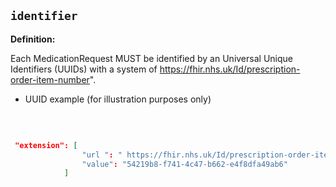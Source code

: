 ## `identifier`

<b>Definition:</b><br>  

Each MedicationRequest MUST be identified by an Universal Unique Identifiers (UUIDs) with a system of https://fhir.nhs.uk/Id/prescription-order-item-number".

- UUID example (for illustration purposes only)

<br>

```json

 "extension": [
                "url ": " https://fhir.nhs.uk/Id/prescription-order-item-number",
                "value": "54219b8-f741-4c47-b662-e4f8dfa49ab6"
            ]

 ```` 
